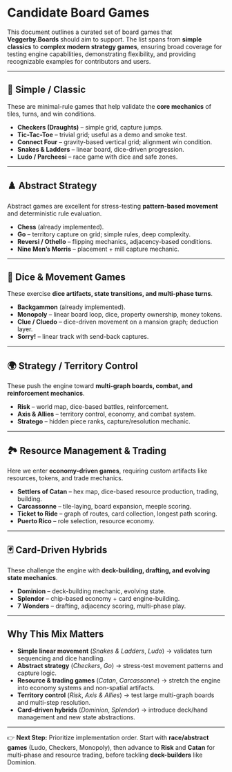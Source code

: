 # Candidate Board Games

This document outlines a curated set of board games that **Veggerby.Boards** should aim to support.
The list spans from **simple classics** to **complex modern strategy games**, ensuring broad coverage for testing engine capabilities, demonstrating flexibility, and providing recognizable examples for contributors and users.

---

## 🎲 Simple / Classic

These are minimal-rule games that help validate the **core mechanics** of tiles, turns, and win conditions.

* **Checkers (Draughts)** – simple grid, capture jumps.
* **Tic-Tac-Toe** – trivial grid; useful as a demo and smoke test.
* **Connect Four** – gravity-based vertical grid; alignment win condition.
* **Snakes & Ladders** – linear board, dice-driven progression.
* **Ludo / Parcheesi** – race game with dice and safe zones.

---

## ♟️ Abstract Strategy

Abstract games are excellent for stress-testing **pattern-based movement** and deterministic rule evaluation.

* **Chess** (already implemented).
* **Go** – territory capture on grid; simple rules, deep complexity.
* **Reversi / Othello** – flipping mechanics, adjacency-based conditions.
* **Nine Men’s Morris** – placement + mill capture mechanic.

---

## 🎲 Dice & Movement Games

These exercise **dice artifacts, state transitions, and multi-phase turns**.

* **Backgammon** (already implemented).
* **Monopoly** – linear board loop, dice, property ownership, money tokens.
* **Clue / Cluedo** – dice-driven movement on a mansion graph; deduction layer.
* **Sorry!** – linear track with send-back captures.

---

## 🌍 Strategy / Territory Control

These push the engine toward **multi-graph boards, combat, and reinforcement mechanics**.

* **Risk** – world map, dice-based battles, reinforcement.
* **Axis & Allies** – territory control, economy, and combat system.
* **Stratego** – hidden piece ranks, capture/resolution mechanic.

---

## 🏞️ Resource Management & Trading

Here we enter **economy-driven games**, requiring custom artifacts like resources, tokens, and trade mechanics.

* **Settlers of Catan** – hex map, dice-based resource production, trading, building.
* **Carcassonne** – tile-laying, board expansion, meeple scoring.
* **Ticket to Ride** – graph of routes, card collection, longest path scoring.
* **Puerto Rico** – role selection, resource economy.

---

## 🃏 Card-Driven Hybrids

These challenge the engine with **deck-building, drafting, and evolving state mechanics**.

* **Dominion** – deck-building mechanic, evolving state.
* **Splendor** – chip-based economy + card engine-building.
* **7 Wonders** – drafting, adjacency scoring, multi-phase play.

---

## Why This Mix Matters

* **Simple linear movement** (*Snakes & Ladders*, *Ludo*) → validates turn sequencing and dice handling.
* **Abstract strategy** (*Checkers*, *Go*) → stress-test movement patterns and capture logic.
* **Resource & trading games** (*Catan*, *Carcassonne*) → stretch the engine into economy systems and non-spatial artifacts.
* **Territory control** (*Risk*, *Axis & Allies*) → test large multi-graph boards and multi-step resolution.
* **Card-driven hybrids** (*Dominion*, *Splendor*) → introduce deck/hand management and new state abstractions.

---

👉 **Next Step:** Prioritize implementation order. Start with **race/abstract games** (Ludo, Checkers, Monopoly), then advance to **Risk** and **Catan** for multi-phase and resource trading, before tackling **deck-builders** like Dominion.
